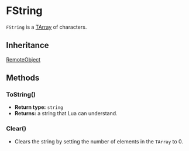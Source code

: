 # FString

`FString` is a [TArray](./tarray.md) of characters.

## Inheritance
[RemoteObject](./remoteobject.md)

## Methods

### ToString()

- **Return type:** `string`
- **Returns:** a string that Lua can understand.

### Clear()

- Clears the string by setting the number of elements in the `TArray` to 0.